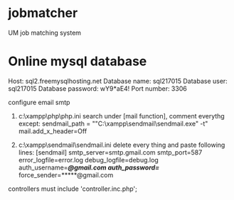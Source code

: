jobmatcher
==========

UM job matching system

Online mysql database
=====================
Host: sql2.freemysqlhosting.net
Database name: sql217015
Database user: sql217015
Database password: wY9*aE4!
Port number: 3306




configure email smtp

1. 	c:\xampp\php\php.ini
	search under [mail function], comment everythg except:
	sendmail_path = "\"C:\xampp\sendmail\sendmail.exe\" -t"
	mail.add_x_header=Off

2.	c:\xampp\sendmail\sendmail.ini
	delete every thing and paste following lines:
	[sendmail]
	smtp_server=smtp.gmail.com
	smtp_port=587
	error_logfile=error.log
	debug_logfile=debug.log
	auth_username=*****@gmail.com
	auth_password=*****
	force_sender=*****@gmail.com
	
controllers 
	must include 'controller.inc.php';
	
